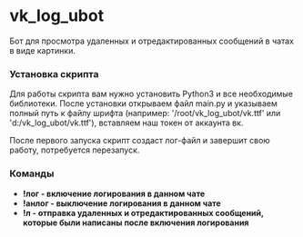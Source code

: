 # vk_log_ubot

Бот для просмотра удаленных и отредактированных сообщений в чатах в виде картинки.

### Установка скрипта

Для работы скрипта вам нужно установить Python3 и все необходимые библиотеки. После установки открываем файл main.py и указываем полный путь к файлу шрифта (например: '/root/vk_log_ubot/vk.ttf' или 'd:/vk_log_ubot/vk.ttf'), вставляем наш токен от аккаунта вк.

После первого запуска скрипт создаст лог-файл и завершит свою работу, потребуется перезапуск.

### Команды

- **!лог - включение логирования в данном чате**
- **!анлог - выключение логирования в данном чате**
- **!л - отправка удаленных и отредактированных сообщений, которые были написаны после включения логирования**

